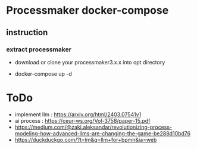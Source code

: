 # Processmaker docker-compose

## instruction

### extract processmaker

* download or clone your processmaker3.x.x into opt directory

* docker-compose up -d

# ToDo 

* implement llm : https://arxiv.org/html/2403.07541v1
* ai process : https://ceur-ws.org/Vol-3758/paper-15.pdf
* https://medium.com/@zaki.aleksandar/revolutionizing-process-modeling-how-advanced-llms-are-changing-the-game-be288d10bd76
* https://duckduckgo.com/?t=lm&q=llm+for+bpmn&ia=web
